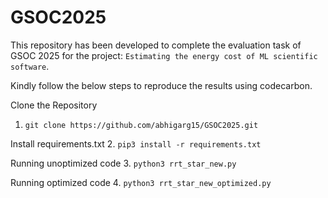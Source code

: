 # GSOC2025
This repository has been developed to complete the evaluation task of GSOC 2025 for the project:
`Estimating the energy cost of ML scientific software`. 

Kindly follow the below steps to reproduce the results using codecarbon.

Clone the Repository
1. ```git clone https://github.com/abhigarg15/GSOC2025.git```

Install requirements.txt
2. ```pip3 install -r requirements.txt ```

Running unoptimized code
3. ``` python3 rrt_star_new.py ```

Running optimized code
4.  ``` python3 rrt_star_new_optimized.py ```
